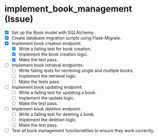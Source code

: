 # implement_book_management (Issue)

- [x] Set up the Book model with SQLAlchemy.
- [x] Create database migration scripts using Flask-Migrate.
- [x] Implement book creation endpoint:
  - [x] Write a failing test for book creation.
  - [x] Implement the book creation logic.
  - [x] Make the test pass.
- [ ] Implement book retrieval endpoints:
  - [ ] Write failing tests for retrieving single and multiple books.
  - [ ] Implement the retrieval logic.
  - [ ] Make the tests pass.
- [ ] Implement book updating endpoint:
  - [ ] Write a failing test for updating a book.
  - [ ] Implement the update logic.
  - [ ] Make the test pass.
- [ ] Implement book deletion endpoint:
  - [ ] Write a failing test for deleting a book.
  - [ ] Implement the deletion logic.
  - [ ] Make the test pass.
- [ ] Test all book management functionalities to ensure they work correctly.
